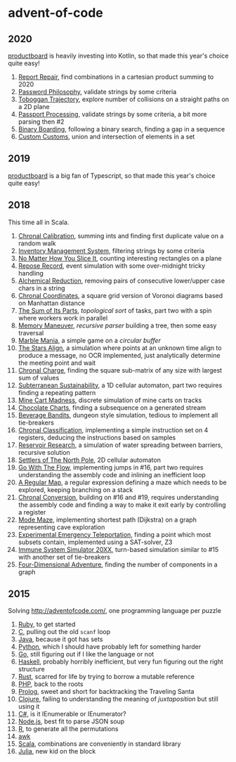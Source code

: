 # advent-of-code

## 2020

[productboard](https://www.productboard.com/) is heavily investing into Kotlin, so that made this year's choice quite easy!

1. [Report Repair](./2020/1.kts), find combinations in a cartesian product summing to 2020
1. [Password Philosophy](./2020/2.kts), validate strings by some criteria
1. [Toboggan Trajectory](./2020/3.kts), explore number of collisions on a straight paths on a 2D plane
1. [Passport Processing](./2020/4.kts), validate strings by some criteria, a bit more parsing then #2
1. [Binary Boarding](./2020/5.kts), following a binary search, finding a gap in a sequence
1. [Custom Customs](./2020/6.kts), union and intersection of elements in a set

## 2019

[productboard](https://www.productboard.com/) is a big fan of Typescript, so that made this year's choice quite easy!

## 2018

This time all in Scala.

1. [Chronal Calibration](./2018/1.scala), summing ints and finding first duplicate value on a random walk
1. [Inventory Management System](./2018/2.scala), filtering strings by some criteria
1. [No Matter How You Slice It](./2018/3.scala), counting interesting rectangles on a plane
1. [Repose Record](./2018/4.scala), event simulation with some over-midnight tricky handling
1. [Alchemical Reduction](./2018/5.scala), removing pairs of consecutive lower/upper case chars in a string
1. [Chronal Coordinates](./2018/6.scala), a square grid version of Voronoi diagrams based on Manhattan distance
1. [The Sum of Its Parts](./2018/7.scala), *topological sort* of tasks, part two with a spin where workers work in parallel
1. [Memory Maneuver](./2018/8.scala), *recursive parser* building a tree, then some easy traversal
1. [Marble Mania](./2018/9.scala), a simple game on a *circular buffer*
1. [The Stars Align](./2018/10.scala), a simulation where points at an unknown time align to produce a message, no OCR implemented, just analytically determine the meeting point and wait
1. [Chronal Charge](./2018/11.scala), finding the square sub-matrix of any size with largest sum of values
1. [Subterranean Sustainability](./2018/12.scala), a 1D cellular automaton, part two requires finding a repeating pattern
1. [Mine Cart Madness](./2018/13.scala), discrete simulation of mine carts on tracks
1. [Chocolate Charts](./2018/14.scala), finding a subsequence on a generated stream
1. [Beverage Bandits](./2018/15.scala), dungeon style simulation, tedious to implement all tie-breakers
1. [Chronal Classification](./2018/16.scala), implementing a simple instruction set on 4 registers, deducing the instructions based on samples
1. [Reservoir Research](./2018/17.scala), a simulation of water spreading between barriers, recursive solution
1. [Settlers of The North Pole](./2018/18.scala), 2D cellular automaton
1. [Go With The Flow](./2018/19.scala), implementing jumps in #16, part two requires understanding the assembly code and inlining an inefficient loop
1. [A Regular Map](./2018/20.scala), a regular expression defining a maze which needs to be explored, keeping branching on a stack
1. [Chronal Conversion](./2018/21.scala), building on #16 and #19, requires understanding the assembly code and finding a way to make it exit early by controlling a register
1. [Mode Maze](./2018/22.scala), implementing shortest path (Dijkstra) on a graph representing cave exploration
1. [Experimental Emergency Teleportation](./2018/23.scala), finding a point which most subsets contain, implemented using a SAT-solver, Z3
1. [Immune System Simulator 20XX](./2018/24.scala), turn-based simulation similar to #15 with another set of tie-breakers
1. [Four-Dimensional Adventure](./2018/25.scala), finding the number of components in a graph

## 2015

Solving http://adventofcode.com/, one programming language per puzzle

1. [Ruby](./2015/1/1.rb), to get started
2. [C](./2015/2/2.c), pulling out the old `scanf` loop
3. [Java](./2015/3/src/com/github/vvondra/Main.java), because it got has sets
4. [Python](./2015/4/4.py), which I should have probably left for something harder
5. [Go](./2015/5/5.go), still figuring out if I like the language or not
6. [Haskell](./2015/6/6.hs), probably horribly inefficient, but very fun figuring out the right structure
7. [Rust](./2015/7/src/7.rs), scarred for life by trying to borrow a mutable reference
8. [PHP](./2015/8/8.php), back to the roots
9. [Prolog](./2015/9/9.pl), sweet and short for backtracking the Traveling Santa
10. [Clojure](./2015/10/10.clj), failing to understanding the meaning of *juxtaposition* but still using it
11. [C#](./2015/11/11.cs), is it IEnumerable or IEnumerator?
12. [Node.js](./2015/12/12.js), best fit to parse JSON soup
13. [R](./2015/13/13.R), to generate all the permutations
14. [awk](./2015/14/14.awk)
15. [Scala](./2015/15/15.scala), combinations are conveniently in standard library
16. [Julia](./2015/16/16.ipynb), new kid on the block
